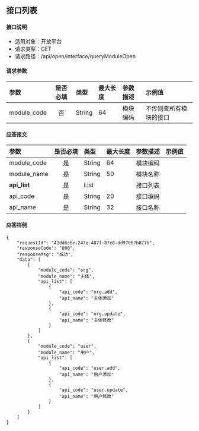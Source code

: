 ## 接口列表

#### 接口说明

* 适用对象：开放平台
* 请求类型：GET
* 请求路径：/api/open/interface/queryModuleOpen

#### 请求参数
| 参数        | 是否必填 | 类型   | 最大长度 | 参数描述 | 示例值 |
| :---------- | :------: | :----- | :------- | :------- | :----- |
| module_code |    否    | String | 64       | 模块编码 | 不传则查所有模块的接口 |

#### 应答报文
| 参数            | 是否必填 | 类型   | 最大长度 | 参数描述 | 示例值 |
| :-------------- | :------: | :----- | :------- | :------- | ------ |
| module_code     |    是    | String | 64       | 模块编码 |        |
| module_name     |    是    | String | 50       | 模块名称 |        |
| **api_list**    |    是    | List   |          | 接口列表 |        |
| api_code        |    是    | String | 20       | 接口编码 |        |
| api_name        |    是    | String | 32       | 接口名称 |        |

#### 应答样例
``` 
{
    "requestId": "42dd6c6e-247e-487f-87e8-dd97067b877b",
    "responseCode": "000",
    "responseMsg": "成功",
    "data": [
        {
            "module_code": "org",
            "module_name": "主体",
            "api_list": [
                {
                    "api_code": "org.add",
                    "api_name": "主体添加"
                },
                {
                    "api_code": "org.update",
                    "api_name": "主体修改"
                }
            ]
        },
        {
            "module_code": "user",
            "module_name": "用户",
            "api_list": [
                {
                    "api_code": "user.add",
                    "api_name": "用户添加"
                },
                {
                    "api_code": "user.update",
                    "api_name": "用户修改"
                }
            ]
        }
    ]
}
```
